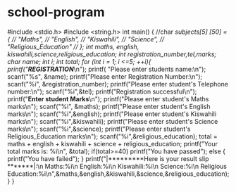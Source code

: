 # school-program
#include &lt;stdio.h> #include &lt;string.h>  int main() {    //char  *subjects[5] [50] = {      //                           "Maths",        //                         "English",          //                       "Kiswahili",            //                     "Science",              //                   "Religious_Education"                //             };      int maths, english, kiswahili,science,religious_education;     int registration_number,tel,marks;     char name;     int i;     int total;  for (int i = 1; i &lt;=5; ++i){        printf("****************REGISTRATION*****************\n");          printf( "Please enter students name:\n");     scanf("%s", &amp;name);     printf("Please enter Registration Number:\n");     scanf("%i", &amp;registration_number);     printf("Please enter student's Telephone number:\n");     scanf("%i",&amp;tel);              printf("Registration successful\n");      printf("**************Enter student Marks**************\n");      printf("Please enter student's Maths marks\n");     scanf("%i", &amp;maths);     printf("Please enter student's English marks\n");     scanf("%i",&amp;english);     printf("Please enter student's Kiswahili marks\n");     scanf("%i",&amp;kiswahili);     printf("Please enter student's Science marks\n");     scanf("%i",&amp;science);     printf("Please enter student's Religious_Education marks\n");     scanf("%i",&amp;religious_education);      total = maths + english + kiswahili + science + religious_education;     printf("Your total marks is: %i\n", &amp;total);  if(total>=40) printf("You have passed");  else {     printf("You have failed"); }  printf("|*********Here is your result slip *******|:\n Maths:%i\n English:%i\n Kiswahili:%i\n Science:%i\n Religious Education:%i\n",&amp;maths,&amp;english,&amp;kiswahili,&amp;science,&amp;religious_education);         }  }
